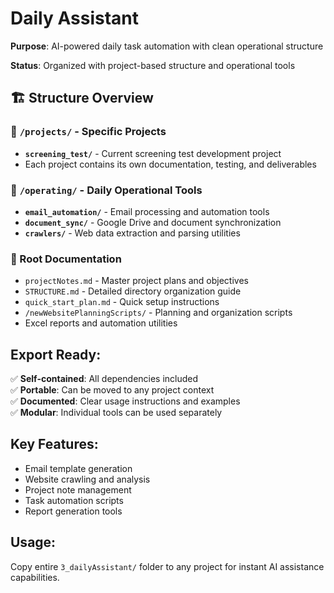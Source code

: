 # Daily Assistant

**Purpose**: AI-powered daily task automation with clean operational structure

**Status**: Organized with project-based structure and operational tools

## 🏗️ Structure Overview

### 📁 `/projects/` - Specific Projects
- **`screening_test/`** - Current screening test development project
- Each project contains its own documentation, testing, and deliverables

### 📁 `/operating/` - Daily Operational Tools
- **`email_automation/`** - Email processing and automation tools
- **`document_sync/`** - Google Drive and document synchronization
- **`crawlers/`** - Web data extraction and parsing utilities

### 📁 Root Documentation
- `projectNotes.md` - Master project plans and objectives
- `STRUCTURE.md` - Detailed directory organization guide
- `quick_start_plan.md` - Quick setup instructions  
- `/newWebsitePlanningScripts/` - Planning and organization scripts
- Excel reports and automation utilities

## Export Ready:
✅ **Self-contained**: All dependencies included  
✅ **Portable**: Can be moved to any project context  
✅ **Documented**: Clear usage instructions and examples  
✅ **Modular**: Individual tools can be used separately  

## Key Features:
- Email template generation
- Website crawling and analysis  
- Project note management
- Task automation scripts
- Report generation tools

## Usage:
Copy entire `3_dailyAssistant/` folder to any project for instant AI assistance capabilities.
